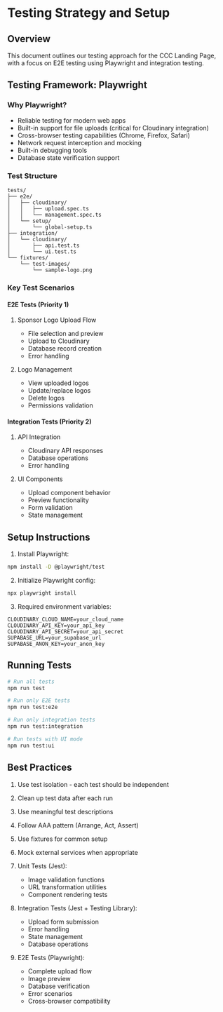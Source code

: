 # Testing Strategy and Setup

## Overview

This document outlines our testing approach for the CCC Landing Page, with a focus on E2E testing using Playwright and integration testing.

## Testing Framework: Playwright

### Why Playwright?

- Reliable testing for modern web apps
- Built-in support for file uploads (critical for Cloudinary integration)
- Cross-browser testing capabilities (Chrome, Firefox, Safari)
- Network request interception and mocking
- Built-in debugging tools
- Database state verification support

### Test Structure

```
tests/
├── e2e/
│   ├── cloudinary/
│   │   ├── upload.spec.ts
│   │   └── management.spec.ts
│   └── setup/
│       └── global-setup.ts
├── integration/
│   └── cloudinary/
│       ├── api.test.ts
│       └── ui.test.ts
└── fixtures/
    └── test-images/
        └── sample-logo.png
```

### Key Test Scenarios

#### E2E Tests (Priority 1)

1. Sponsor Logo Upload Flow

   - File selection and preview
   - Upload to Cloudinary
   - Database record creation
   - Error handling

2. Logo Management
   - View uploaded logos
   - Update/replace logos
   - Delete logos
   - Permissions validation

#### Integration Tests (Priority 2)

1. API Integration

   - Cloudinary API responses
   - Database operations
   - Error handling

2. UI Components
   - Upload component behavior
   - Preview functionality
   - Form validation
   - State management

## Setup Instructions

1. Install Playwright:

```bash
npm install -D @playwright/test
```

2. Initialize Playwright config:

```bash
npx playwright install
```

3. Required environment variables:

```env
CLOUDINARY_CLOUD_NAME=your_cloud_name
CLOUDINARY_API_KEY=your_api_key
CLOUDINARY_API_SECRET=your_api_secret
SUPABASE_URL=your_supabase_url
SUPABASE_ANON_KEY=your_anon_key
```

## Running Tests

```bash
# Run all tests
npm run test

# Run only E2E tests
npm run test:e2e

# Run only integration tests
npm run test:integration

# Run tests with UI mode
npm run test:ui
```

## Best Practices

1. Use test isolation - each test should be independent
2. Clean up test data after each run
3. Use meaningful test descriptions
4. Follow AAA pattern (Arrange, Act, Assert)
5. Use fixtures for common setup
6. Mock external services when appropriate

7. Unit Tests (Jest):

   - Image validation functions
   - URL transformation utilities
   - Component rendering tests

8. Integration Tests (Jest + Testing Library):

   - Upload form submission
   - Error handling
   - State management
   - Database operations

9. E2E Tests (Playwright):
   - Complete upload flow
   - Image preview
   - Database verification
   - Error scenarios
   - Cross-browser compatibility
